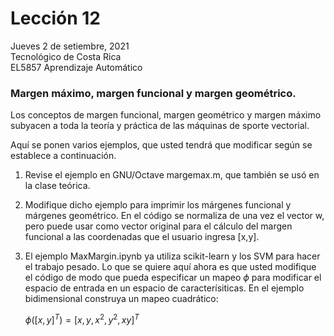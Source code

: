 # Lección 12

Jueves 2 de setiembre, 2021 <br/>
Tecnológico de Costa Rica <br/>
EL5857 Aprendizaje Automático

### Margen máximo, margen funcional y margen geométrico.

Los conceptos de margen funcional, margen geométrico y margen máximo
subyacen a toda la teoría y práctica de las máquinas de sporte
vectorial.

Aquí se ponen varios ejemplos, que usted tendrá que modificar según se
establece a continuación.


1. Revise el ejemplo en GNU/Octave margemax.m, que también se usó en la clase
   teórica.
2. Modifique dicho ejemplo para imprimir los márgenes funcional y
   márgenes geométrico.  En el código se normaliza de una vez el vector w, pero
   puede usar como vector original para el cálculo del margen funcional a
   las coordenadas que el usuario ingresa [x,y].
3. El ejemplo MaxMargin.ipynb ya utiliza scikit-learn y los SVM para
   hacer el trabajo pesado.  Lo que se quiere aquí ahora es que usted
   modifique el código de modo que pueda especificar un mapeo $\phi$ para
   modificar el espacio de entrada en un espacio de caracterísiticas.  En el 
   ejemplo bidimensional construya un mapeo cuadrático: 
   
   $\phi([x,y]^T) = [x,y,x^2,y^2,xy]^T$
